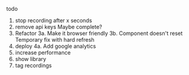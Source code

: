 todo

1. stop recording after x seconds
2. remove api keys
  Maybe complete?
3. Refactor
3a. Make it browser friendly
3b. Component doesn't reset
  Temporary fix with hard refresh
4. deploy
4a. Add google analytics
5. increase performance
6. show library
7. tag recordings
